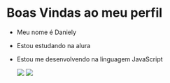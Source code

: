 # Boas Vindas ao meu perfil 
- Meu nome é Daniely
- Estou estudando na alura
- Estou me desenvolvendo na linguagem JavaScript

  ![](https://tenor.com/pt-BR/view/kisses-gif-23353976)
  ![](https://tenor.com/pt-BR/view/kawaii-love-you-more-gif-20457470)

